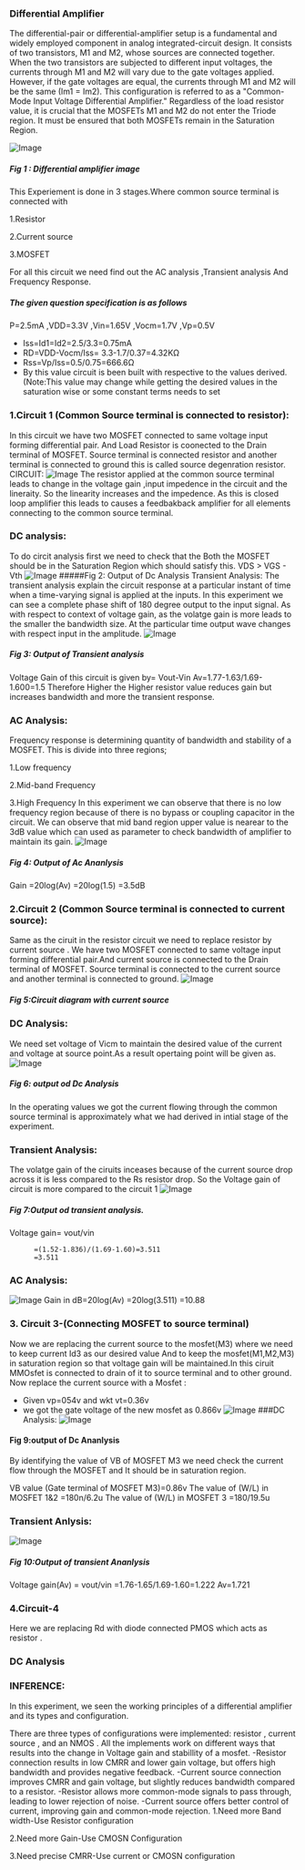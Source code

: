 ### Differential Amplifier
The differential-pair or differential-amplifier setup is a fundamental and widely employed component in analog integrated-circuit design. 
It consists of two transistors, M1 and M2, whose sources are connected together. When the two transistors are subjected to different input voltages,
the currents through M1 and M2 will vary due to the gate voltages applied. However, if the gate voltages are equal, the currents through M1 and M2 will be the same
(Im1 = Im2). This configuration is referred to as a "Common-Mode Input Voltage Differential Amplifier." Regardless of the load resistor value,
it is crucial that the MOSFETs M1 and M2 do not enter the Triode region. It must be ensured that both MOSFETs remain in the Saturation Region.

![Image](https://github.com/user-attachments/assets/83747046-5ec2-4568-b42a-1288e7ed3cdc)
##### Fig 1 : Differential amplifier image

This Experiement is done in 3 stages.Where common source terminal is connected with

1.Resistor

2.Current source

3.MOSFET

For all this circuit we need find out the AC analysis ,Transient analysis And Frequency Response.
##### The given question specification is as follows
P=2.5mA ,VDD=3.3V ,Vin=1.65V ,Vocm=1.7V ,Vp=0.5V
- Iss=Id1=Id2=2.5/3.3=0.75mA
- RD=VDD-Vocm/Iss= 3.3-1.7/0.37=4.32KΩ
- Rss=Vp/Iss=0.5/0.75=666.6Ω
- By this value circuit is been built with respective to the values derived.
(Note:This value may change while getting the desired values in the saturation wise or some constant terms needs to set
### 1.Circuit 1 (Common Source terminal is connected to resistor):

In this circuit we have two MOSFET connected to same voltage input forming differential pair.
And Load Resistor is coonected to the Drain terminal of MOSFET. Source terminal is connected resistor and another 
terminal is connected to ground this is called source degenration resistor.
CIRCUIT:
![Image](https://github.com/user-attachments/assets/51db418b-9a1a-496f-9da9-6a8e24c98674)
The resistor applied at the common source terminal leads to change in the voltage gain ,input impedence in the circuit and the lineraity.
So the linearity increases and the impedence. As this is closed loop amplifier this leads to causes a feedbakback amplifier for all elements 
connecting to the common source terminal.
### DC analysis:
To do circit analysis first we need to check that the Both the MOSFET should be in the Saturation Region 
which should satisfy this.
VDS > VGS - Vth
![Image](https://github.com/user-attachments/assets/5fd9eaae-c8b2-4cf1-acb3-d1288e8e55c8)
#####Fig 2: Output of Dc Analysis
Transient Analysis:
The transient analysis explain the circuit response at a particular instant of time when a time-varying signal is applied at the inputs.
In this experiment we can see a complete phase shift of 180 degree output to the input signal.
As with respect to context of voltage gain, as the volatge gain is more leads to the smaller the bandwidth size.
At the particular time output wave changes with respect input in the amplitude.
![Image](https://github.com/user-attachments/assets/33280dc6-ab1f-4715-ada1-52216e2da62d)
##### Fig 3: Output of Transient analysis
Voltage Gain of this circuit is given by= Vout-Vin
Av=1.77-1.63/1.69-1.600=1.5
Therefore Higher the Higher resistor value reduces gain but increases bandwidth and more the transient response.
### AC Analysis:
Frequency response is determining quantity of bandwidth and stability of a MOSFET. This is divide into three regions;

1.Low frequency

2.Mid-band Frequency

3.High Frequency
In this experiment we can observe that there is no low frequency region because of there is no bypass or coupling capacitor in the circuit.
We can observe that mid band region upper value is nearear to the 3dB value which can used as
parameter to check bandwidth of amplifier to maintain its gain.
![Image](https://github.com/user-attachments/assets/da279294-984e-427a-84b9-7ed640f96eae)
##### Fig 4: Output of Ac Ananlysis
Gain =20log(Av) =20log(1.5) =3.5dB

### 2.Circuit 2 (Common Source terminal is connected to current source):
Same as the ciruit in the resistor circuit we need to replace resistor by current source .
We have two MOSFET connected to same voltage input forming differential pair.And current source is connected to the Drain terminal of MOSFET.
Source terminal is connected to the current source and another terminal is connected to ground.
![Image](https://github.com/user-attachments/assets/55eb1681-5ef1-450a-9c69-d401e7bf3a3f)
##### Fig 5:Circuit diagram with current source
### DC Analysis:
We need set voltage of Vicm to maintain the desired value of the current and voltage at source point.As a result opertaing point will be given as.
![Image](https://github.com/user-attachments/assets/e3c7427e-0e84-4e5c-b7bc-20c216176c97)
##### Fig 6: output od Dc Analysis
In the operating values we got the current flowing through the common source terminal is approximately what we had derived
in intial stage of the experiment.
### Transient Analysis:
The volatge gain of the ciruits inceases because of the current source drop across it is less compared to the 
Rs resistor drop. So the Voltage gain of circuit is more compared to the circuit 1
![Image](https://github.com/user-attachments/assets/8e7bbeea-d792-41a6-8156-32f8d604099e)
##### Fig 7:Output od transient analysis.
Voltage gain= vout/vin

          =(1.52-1.836)/(1.69-1.60)=3.511
          =3.511
### AC Analysis:
![Image](https://github.com/user-attachments/assets/5a157659-7d09-4494-932f-7e67d4bf2df4)
Gain in dB=20log(Av)
=20log(3.511)
=10.88
### 3. Circuit 3-(Connecting MOSFET to source terminal)
Now we are replacing the current source to the mosfet(M3) where we need to keep current Id3 as our desired value And to keep the mosfet(M1,M2,M3) in saturation region
so that voltage gain will be maintained.In this ciruit MMOsfet is connected to drain of it to source terminal and to other ground.
Now replace the current source with a Mosfet :
- Given vp=054v and wkt vt=0.36v
-  we got the gate voltage of the new mosfet as 0.866v
![Image](https://github.com/user-attachments/assets/48fc0ecc-2e1d-40b4-8823-921cf3790929)
###DC Analysis:
![Image](https://github.com/user-attachments/assets/2695bc6d-8040-4cd7-b799-36e7ae531a80)
#### Fig 9:output of Dc Ananlysis
By identifying the value of VB of MOSFET M3 we need check the current flow through the MOSFET and It should be in saturation region.

VB value (Gate terminal of MOSFET M3)=0.86v
The value of (W/L) in MOSFET 1&2 =180n/6.2u
The value of (W/L) in MOSFET 3  =180/19.5u

### Transient Anlysis:
![Image](https://github.com/user-attachments/assets/7d5e2f17-cb81-41de-a043-883405140f38)
##### Fig 10:Output of transient Ananlysis
Voltage gain(Av) = vout/vin =1.76-1.65/1.69-1.60=1.222
Av=1.721

### 4.Circuit-4
Here we are replacing Rd with diode connected PMOS which acts as resistor .
### DC Analysis

### INFERENCE:
In this experiment, we seen the working principles of a differential amplifier and its types and configuration.

There are three types of configurations were implemented: resistor , current source , and an NMOS . All the implements work on different ways that results into the change in Voltage gain and stabillity of a mosfet.
-Resistor connection results in low CMRR and lower gain voltage, but offers high bandwidth and provides negative feedback.
-Current source connection improves CMRR and gain voltage, but slightly reduces bandwidth compared to a resistor.
-Resistor allows more common-mode signals to pass through, leading to lower rejection of noise.
-Current source offers better control of current, improving gain and common-mode rejection.
1.Need more Band width-Use Resistor configuration

2.Need more Gain-Use CMOSN Configuration

3.Need precise CMRR-Use current or CMOSN configuration
